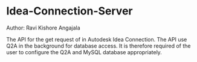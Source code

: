 # Idea-Connection-Server
Author: Ravi Kishore Angajala

The API for the get request of in Autodesk Idea Connection.
The API use Q2A in the background for database access. It is therefore required of the user to configure the Q2A and MySQL database appropriately.
